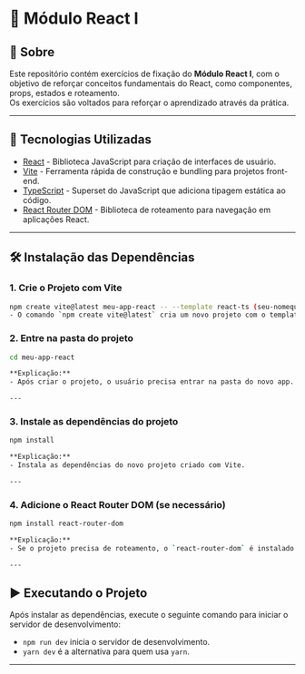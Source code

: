 # 🧩 Módulo React I

## 📁 Sobre
Este repositório contém exercícios de fixação do **Módulo React I**, com o objetivo de reforçar conceitos fundamentais do React, como componentes, props, estados e roteamento.  
Os exercícios são voltados para reforçar o aprendizado através da prática.

---

## 🚀 Tecnologias Utilizadas
- [React](https://react.dev/) - Biblioteca JavaScript para criação de interfaces de usuário.  
- [Vite](https://vitejs.dev/) - Ferramenta rápida de construção e bundling para projetos front-end.  
- [TypeScript](https://www.typescriptlang.org/) - Superset do JavaScript que adiciona tipagem estática ao código.  
- [React Router DOM](https://reactrouter.com/) - Biblioteca de roteamento para navegação em aplicações React.

---

## 🛠️ Instalação das Dependências


### 1. Crie o Projeto com Vite
```bash
npm create vite@latest meu-app-react -- --template react-ts (seu-nomequalquer-react) você escolhe a nome da pasta de acordo com o seu projeto
- O comando `npm create vite@latest` cria um novo projeto com o template React + TypeScript.

```
### 2. Entre na pasta do projeto
```bash
cd meu-app-react

**Explicação:**  
- Após criar o projeto, o usuário precisa entrar na pasta do novo app.  

---

```
### 3. Instale as dependências do projeto
```bash
npm install

**Explicação:**  
- Instala as dependências do novo projeto criado com Vite.  

---

```
### 4. Adicione o React Router DOM (se necessário)
```bash
npm install react-router-dom

**Explicação:**
- Se o projeto precisa de roteamento, o `react-router-dom` é instalado.  

---

```
## ▶️ Executando o Projeto
Após instalar as dependências, execute o seguinte comando para iniciar o servidor de desenvolvimento: 
- `npm run dev` inicia o servidor de desenvolvimento.  
- `yarn dev` é a alternativa para quem usa `yarn`.  

---
